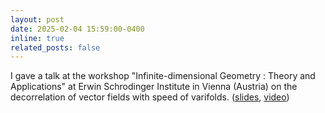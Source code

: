 ```yaml
---
layout: post
date: 2025-02-04 15:59:00-0400
inline: true
related_posts: false
---
```


I gave a talk at the workshop "Infinite-dimensional Geometry : Theory and Applications" at Erwin Schrodinger Institute in Vienna (Austria) on the decorrelation of vector fields with speed of varifolds. ([slides](https://rayanemouhli.github.io/assets/pdf/Vienna_talk.pdf), [video](https://www.youtube.com/watch?v=ds8odUOmPWM))
